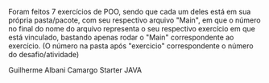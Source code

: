 Foram feitos 7 exercícios de POO, sendo que cada um deles está em sua própria pasta/pacote, 
com seu respectivo arquivo "Main", em que o número no final do nome do arquivo representa
o seu respectivo exercício em que está vinculado, bastando apenas rodar o "Main" correspondente
ao exercício. (O número na pasta após "exercicio" correspondente o número do desafio/atividade)

Guilherme Albani Camargo
Starter JAVA